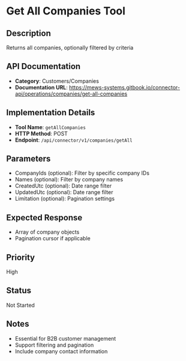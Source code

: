# Get All Companies Tool

## Description
Returns all companies, optionally filtered by criteria

## API Documentation
- **Category**: Customers/Companies
- **Documentation URL**: https://mews-systems.gitbook.io/connector-api/operations/companies/get-all-companies

## Implementation Details
- **Tool Name**: `getAllCompanies`
- **HTTP Method**: POST
- **Endpoint**: `/api/connector/v1/companies/getAll`

## Parameters
- CompanyIds (optional): Filter by specific company IDs
- Names (optional): Filter by company names
- CreatedUtc (optional): Date range filter
- UpdatedUtc (optional): Date range filter
- Limitation (optional): Pagination settings

## Expected Response
- Array of company objects
- Pagination cursor if applicable

## Priority
High

## Status
Not Started

## Notes
- Essential for B2B customer management
- Support filtering and pagination
- Include company contact information 
